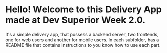 # Hello! Welcome to this Delivery App made at Dev Superior Week 2.0.
It's a simple delivery app, that possess a backend server, two frontends, one for web users and another for mobile users.
In each subfolder, has a README file that contains instructions to you know how to use each part.
